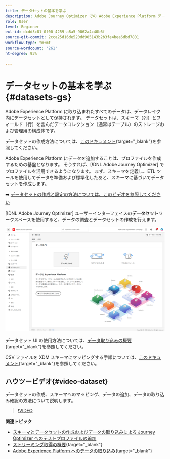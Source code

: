```yaml
---
title: データセットの基本を学ぶ
description: Adobe Journey Optimizer での Adobe Experience Platform データセットの使用方法を説明します
role: User
level: Beginner
exl-id: dcdd3c81-0f00-4259-a8a5-9062a4c40b6f
source-git-commit: 2cca25d16de520dd905143b2b3fe4bea6dbd7801
workflow-type: tm+mt
source-wordcount: '261'
ht-degree: 95%

---
```


# データセットの基本を学ぶ {#datasets-gs}

Adobe Experience Platform に取り込まれたすべてのデータは、データレイク内にデータセットとして保持されます。 データセットは、スキーマ（列）とフィールド（行）を含んだデータコレクション（通常はテーブル）のストレージおよび管理用の構成体です。

データセットの作成方法については、[このドキュメント](https://experienceleague.adobe.com/docs/experience-platform/catalog/datasets/user-guide.html?lang=ja){target=&quot;_blank&quot;}を参照してください。

Adobe Experience Platform にデータを追加することは、プロファイルを作成するための基盤となります。 そうすれば、[!DNL Adobe Journey Optimizer] でプロファイルを活用できるようになります。 まず、スキーマを定義し、ETL ツールを使用してデータを準備および標準化したあと、スキーマに基づいてデータセットを作成します。

➡️ [データセットの作成と設定の方法については、このビデオを参照してください](#video-dataset)

[!DNL Adobe Journey Optimizer] ユーザーインターフェイスの&#x200B;**データセット**&#x200B;ワークスペースを使用すると、データの調査とデータセットの作成を行えます。

![](assets/datasets-home.png)

データセット UI の使用方法については、[データ取り込みの概要](https://experienceleague.adobe.com/docs/experience-platform/ingestion/home.html?lang=ja){target=&quot;_blank&quot;}を参照してください。

CSV ファイルを XDM スキーマにマッピングする手順については、[このドキュメント](https://experienceleague.adobe.com/docs/experience-platform/ingestion/tutorials/map-a-csv-file.html?lang=ja){target=&quot;_blank&quot;}を参照してください。


## ハウツービデオ{#video-dataset}

データセットの作成、スキーマへのマッピング、データの追加、データの取り込み確認の方法について説明します。

>[!VIDEO](https://video.tv.adobe.com/v/334293?quality=12)

**関連トピック**

* [スキーマとデータセットの作成およびデータの取り込みによる Journey Optimizer へのテストプロファイルの追加](../segment/creating-test-profiles.md)
* [ストリーミング取得の概要](https://experienceleague.adobe.com/docs/experience-platform/ingestion/streaming/overview.html?lang=ja){target=&quot;_blank&quot;}
* [Adobe Experience Platform へのデータの取り込み](https://experienceleague.adobe.com/docs/experience-platform/ingestion/tutorials/ingest-batch-data.html?lang=ja){target=&quot;_blank&quot;}
